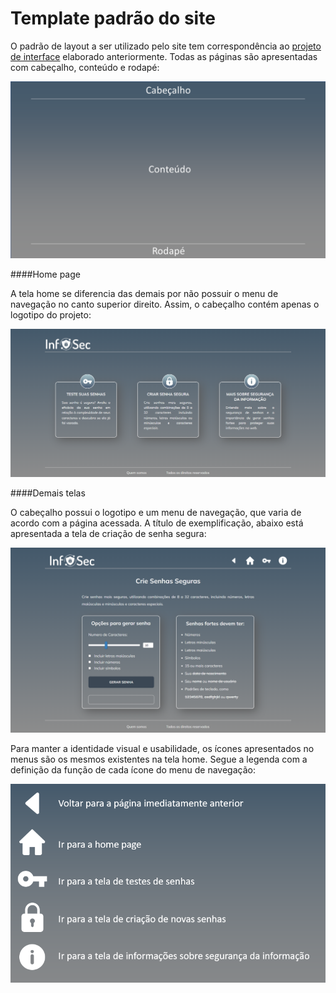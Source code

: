 # Template padrão do site

O padrão de layout a ser utilizado pelo site tem correspondência ao [projeto de interface](https://github.com/ICEI-PUC-Minas-PMV-ADS/pmv-ads-2022-2-e1-proj-web-t2-seguranca_informacao/blob/main/docs/04-Projeto%20de%20Interface.md) elaborado anteriormente. Todas as páginas são apresentadas com  cabeçalho, conteúdo e rodapé:

<img src="https://github.com/ICEI-PUC-Minas-PMV-ADS/pmv-ads-2022-2-e1-proj-web-t2-seguranca_informacao/blob/main/docs/img/Template.png?raw=true"/>  

####Home page

A tela home se diferencia das demais por não possuir o menu de navegação no canto superior direito. Assim, o cabeçalho contém apenas o logotipo do projeto:

<img src="https://github.com/ICEI-PUC-Minas-PMV-ADS/pmv-ads-2022-2-e1-proj-web-t2-seguranca_informacao/blob/main/docs/img/Template_home.PNG?raw=true"/>  

<br/>

####Demais telas

O cabeçalho possui o logotipo e um menu de navegação, que varia de acordo com a página acessada. A título de exemplificação, abaixo está apresentada a tela de criação de senha segura:

<img src="https://github.com/ICEI-PUC-Minas-PMV-ADS/pmv-ads-2022-2-e1-proj-web-t2-seguranca_informacao/blob/main/docs/img/Template_outras.PNG?raw=true"/>  

<br/>

Para manter a identidade visual e usabilidade, os ícones apresentados no menus são os mesmos existentes na tela home.
Segue a legenda com a definição da função de cada ícone do menu de navegação:

<img src="https://github.com/ICEI-PUC-Minas-PMV-ADS/pmv-ads-2022-2-e1-proj-web-t2-seguranca_informacao/blob/main/docs/img/Legenda.PNG?raw=true" width=600/> 


